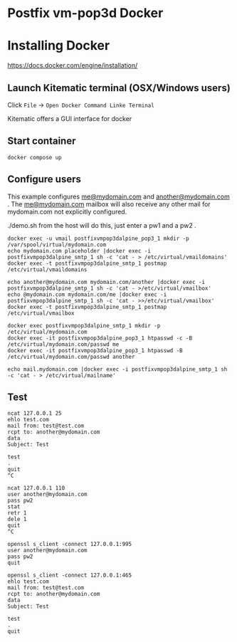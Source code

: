 # Postfix vm-pop3d Docker
#
# Installing Docker

https://docs.docker.com/engine/installation/

## Launch Kitematic terminal (OSX/Windows users)

Click `File` -> `Open Docker Command Linke Terminal`

Kitematic offers a GUI interface for docker

## Start container

```
docker compose up
```

## Configure users

This example configures me@mydomain.com and another@mydomain.com .  The me@mydomain.com mailbox will also
receive any other mail for mydomain.com not explicitly configured.

./demo.sh from the host will do this, just enter a pw1 and a pw2 .

```
docker exec -u vmail postfixvmpop3dalpine_pop3_1 mkdir -p /var/spool/virtual/mydomain.com
echo mydomain.com placeholder |docker exec -i postfixvmpop3dalpine_smtp_1 sh -c 'cat - > /etc/virtual/vmaildomains'
docker exec -t postfixvmpop3dalpine_smtp_1 postmap /etc/virtual/vmaildomains

echo another@mydomain.com mydomain.com/another |docker exec -i postfixvmpop3dalpine_smtp_1 sh -c 'cat - >/etc/virtual/vmailbox'
echo @mydomain.com mydomain.com/me |docker exec -i postfixvmpop3dalpine_smtp_1 sh -c 'cat - >>/etc/virtual/vmailbox'
docker exec -t postfixvmpop3dalpine_smtp_1 postmap /etc/virtual/vmailbox

docker exec postfixvmpop3dalpine_smtp_1 mkdir -p /etc/virtual/mydomain.com
docker exec -it postfixvmpop3dalpine_pop3_1 htpasswd -c -B /etc/virtual/mydomain.com/passwd me
docker exec -it postfixvmpop3dalpine_pop3_1 htpasswd -B /etc/virtual/mydomain.com/passwd another

echo mail.mydomain.com |docker exec -i postfixvmpop3dalpine_smtp_1 sh -c 'cat - > /etc/virtual/mailname'
```

## Test

```
ncat 127.0.0.1 25
ehlo test.com
mail from: test@test.com
rcpt to: another@mydomain.com
data
Subject: Test

test
.
quit
^C

ncat 127.0.0.1 110
user another@mydomain.com
pass pw2
stat
retr 1
dele 1
quit
^C

openssl s_client -connect 127.0.0.1:995
user another@mydomain.com
pass pw2
quit

openssl s_client -connect 127.0.0.1:465
ehlo test.com
mail from: test@test.com
rcpt to: another@mydomain.com
data
Subject: Test

test
.
quit

```
